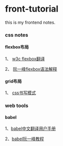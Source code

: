 # front-tutorial
this is my frontend notes.

### css notes

#### flexbox布局

1、 [w3c flexbox翻译](https://www.w3.org/html/ig/zh/css-flex-1/#flex-items)

2、 [阮一峰flexbox语法解释](http://www.ruanyifeng.com/blog/2015/07/flex-grammar.html)

#### grid布局

1、 [css书写模式](http://mp.weixin.qq.com/s/NO7FNDqFZIHuKJfj1lIUUA)


### web tools

#### babel

1、[babel中文翻译用户手册](https://github.com/thejameskyle/babel-handbook/blob/master/translations/zh-Hans/user-handbook.md)

2、[babel阮一峰教程](http://www.ruanyifeng.com/blog/2016/01/babel.html)
